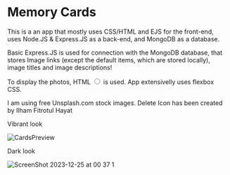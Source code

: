 <h1 align:"center">Memory Cards</h1>

<p align:"center">This is a an app that mostly uses CSS/HTML and EJS for the front-end, uses Node.JS & Express.JS as a back-end, and MongoDB as a database.

Basic Express.JS is used for connection with the MongoDB database, that stores Image links (except the default items, which are stored locally), image titles and image descriptions!

To display the photos, HTML <input type="radio"> is used. App extensivelly uses flexbox CSS.

I am using free Unsplash.com stock images.
Delete Icon has been created by Ilham Fitrotul Hayat</p>

<p>Vibrant look</p>

![CardsPreview](https://github.com/NF-7/ToDoList-With-Mongoose/assets/101887698/d0742f07-5741-48d7-b7a1-df314b2002ce)

<p>Dark look</p>

![ScreenShot 2023-12-25 at 00 37 1](https://github.com/NF-7/ToDoList-With-Mongoose/assets/101887698/3077d13f-729f-4476-93ae-8c0e870d3166)
